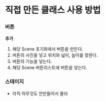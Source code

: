 # 직접 만든 클래스 사용 방법

### 버튼
**추가**  
1. 해당 Scene 초기화에서 버튼을 만든다.  
2. 버튼의 사진을 넣고 위치와 넓이, 높이를 정한다.  
3. 버튼의 기능을 넣는다.  
4. 해당 Scene 버튼리스트에 버튼을 넣는다.  
  
### 스테이지  
 - 아직 아무것도 안만들어서 몰라  